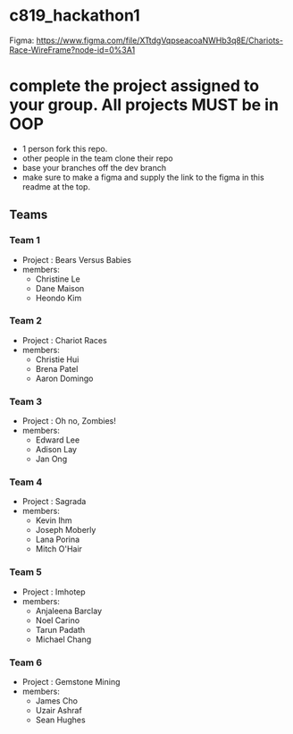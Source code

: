 # c819_hackathon1

Figma: https://www.figma.com/file/XTtdgVqpseacoaNWHb3q8E/Chariots-Race-WireFrame?node-id=0%3A1

# complete the project assigned to your group.  All projects MUST be in OOP

- 1 person fork this repo.
- other people in the team clone their repo
- base your branches off the dev branch
- make sure to make a figma and supply the link to the figma in this readme at the top.

## Teams

### Team 1
- Project : Bears Versus Babies
- members:
  - Christine Le
  - Dane Maison
  - Heondo Kim

### Team 2
- Project : Chariot Races
- members:
  - Christie Hui
  - Brena Patel
  - Aaron Domingo

### Team 3
- Project : Oh no, Zombies!
- members:
  - Edward Lee
  - Adison Lay
  - Jan Ong

### Team 4
- Project : Sagrada
- members:
  - Kevin Ihm
  - Joseph Moberly
  - Lana Porina
  - Mitch O'Hair

### Team 5
- Project : Imhotep
- members:
  - Anjaleena Barclay
  - Noel Carino
  - Tarun Padath
  - Michael Chang

### Team 6
- Project : Gemstone Mining
- members:
  - James Cho
  - Uzair Ashraf
  - Sean Hughes
